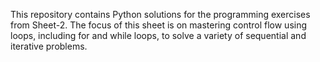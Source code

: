 This repository contains Python solutions for the programming exercises from Sheet-2. The focus of this sheet is on mastering control flow using loops, including for and while loops, to solve a variety of sequential and iterative problems.

